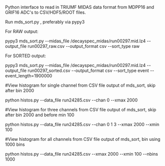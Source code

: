 Python interface to read in TRIUMF MIDAS data format from MDPP16 and GRIF16 ADC's to CSV/HDF5/ROOT files.

Run mds_sort.py , preferably via pypy3

For RAW output:

pypy3 mds_sort.py --midas_file /decayspec_midas/run00297.mid.lz4 --output_file run00297_raw.csv --output_format csv --sort_type raw

For SORTED output:


pypy3 mds_sort.py  --midas_file /decayspec_midas/run00297.mid.lz4 --output_file run00297_sorted.csv --output_format csv --sort_type event --event_length=1900000

#View histogram for single channel from CSV file output of mds_sort, skip after bin 2000

python histos.py --data_file run24285.csv --chan 0 --xmax 2000

#View histogram for three channels from CSV file output of mds_sort, skip after bin 2000 and before min 100

python histos.py --data_file run24285.csv --chan 0 1 3 --xmax 2000 --xmin 100

#View histogram for all channels from CSV file output of mds_sort, bin using 1000 bins

python histos.py --data_file run24285.csv --xmax 2000 --xmin 100 --nbins 1000
